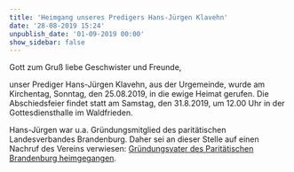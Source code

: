 ```yaml
---
title: 'Heimgang unseres Predigers Hans-Jürgen Klavehn'
date: '28-08-2019 15:24'
unpublish_date: '01-09-2019 00:00'
show_sidebar: false
---
```


Gott zum Gruß liebe Geschwister und Freunde,

unser Prediger Hans-Jürgen Klavehn, aus der Urgemeinde, wurde am Kirchentag, Sonntag, den 25.08.2019, in die ewige Heimat gerufen.
Die Abschiedsfeier findet statt am Samstag, den 31.8.2019, um 12.00 Uhr in der Gottesdiensthalle im Waldfrieden.

Hans-Jürgen war u.a. Gründungsmitglied des paritätischen Landesverbandes Brandenburg. Daher sei an dieser Stelle auf einen Nachruf des Vereins verwiesen: [Gründungsvater des Paritätischen Brandenburg heimgegangen](http://www.paritaet-brb.de/aktuelles/neuigkeiten/neuigkeitendetail/hans-juergen-klavehn-gruendungsvater-des-paritaetischen-brandenburg-verstorben/).